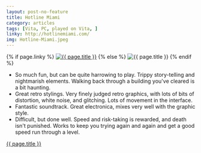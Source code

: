 ```yaml
---
layout: post-no-feature
title: Hotline Miami
category: articles
tags: [Vita, PC, played on Vita, ]
linky: http://hotlinemiami.com/
img: Hotline-Miami.jpeg
---
```


{% if page.linky %}
<a href="{{page.linky}}">![{{ page.title }}](/images/{{page.img}})</a>
{% else %}
![{{ page.title }}](/images/{{page.img}})
{% endif %}

* So much fun, but can be quite harrowing to play. Trippy story-telling and nightmarish elements. Walking back through a building you've cleared is a bit haunting.
* Great retro stylings. Very finely judged retro graphics, with lots of bits of distortion, white noise, and glitching. Lots of movement in the interface.
* Fantastic soundtrack. Great electronica, mixes very well with the graphic style.
* Difficult, but done well. Speed and risk-taking is rewarded, and death isn't punished. Works to keep you trying again and again and get a good speed run through a level.

[{{ page.title }}]({{page.linky}})